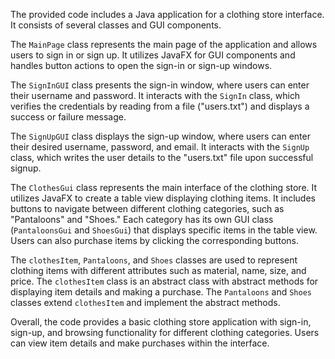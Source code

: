 The provided code includes a Java application for a clothing store interface. It consists of several classes and GUI components. 

The `MainPage` class represents the main page of the application and allows users to sign in or sign up. It utilizes JavaFX for GUI components and handles button actions to open the sign-in or sign-up windows.

The `SignInGUI` class presents the sign-in window, where users can enter their username and password. It interacts with the `SignIn` class, which verifies the credentials by reading from a file ("users.txt") and displays a success or failure message.

The `SignUpGUI` class displays the sign-up window, where users can enter their desired username, password, and email. It interacts with the `SignUp` class, which writes the user details to the "users.txt" file upon successful signup.

The `ClothesGui` class represents the main interface of the clothing store. It utilizes JavaFX to create a table view displaying clothing items. It includes buttons to navigate between different clothing categories, such as "Pantaloons" and "Shoes." Each category has its own GUI class (`PantaloonsGui` and `ShoesGui`) that displays specific items in the table view. Users can also purchase items by clicking the corresponding buttons.

The `clothesItem`, `Pantaloons`, and `Shoes` classes are used to represent clothing items with different attributes such as material, name, size, and price. The `clothesItem` class is an abstract class with abstract methods for displaying item details and making a purchase. The `Pantaloons` and `Shoes` classes extend `clothesItem` and implement the abstract methods.

Overall, the code provides a basic clothing store application with sign-in, sign-up, and browsing functionality for different clothing categories. Users can view item details and make purchases within the interface.
